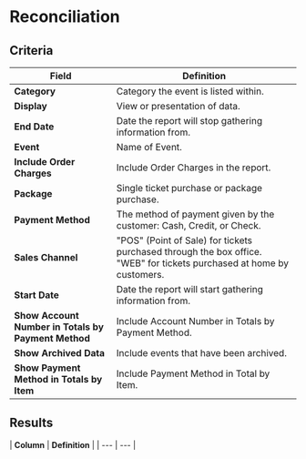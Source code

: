 # Reconciliation

## Criteria

| **Field** | **Definition** |
| --- | --- |
| **Category** | Category the event is listed within. |
| **Display** | View or presentation of data. |
| **End Date** | Date the report will stop gathering information from. |
| **Event** |Name of Event.|
| **Include Order Charges** | Include Order Charges in the report. |
| **Package** | Single ticket purchase or package purchase. |
| **Payment Method** | The method of payment given by the customer: Cash, Credit, or Check. |
| **Sales Channel** | "POS" (Point of Sale) for tickets purchased through the box office. "WEB" for tickets purchased at home by customers. |
| **Start Date** | Date the report will start gathering information from. |
| **Show Account Number in Totals by Payment Method** | Include Account Number in Totals by Payment Method. |
| **Show Archived Data** | Include events that have been archived. |
| **Show Payment Method in Totals by Item** | Include Payment Method in Total by Item. |

## Results

\| **Column** \| **Definition** \| \| --- \| --- \|

